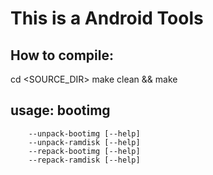 This is a Android Tools
=========================

How to compile:
-------------------------
cd <SOURCE_DIR>
make clean && make
  
usage: bootimg
-------------------------
        --unpack-bootimg [--help]  
        --unpack-ramdisk [--help]  
        --repack-bootimg [--help]  
        --repack-ramdisk [--help]  

